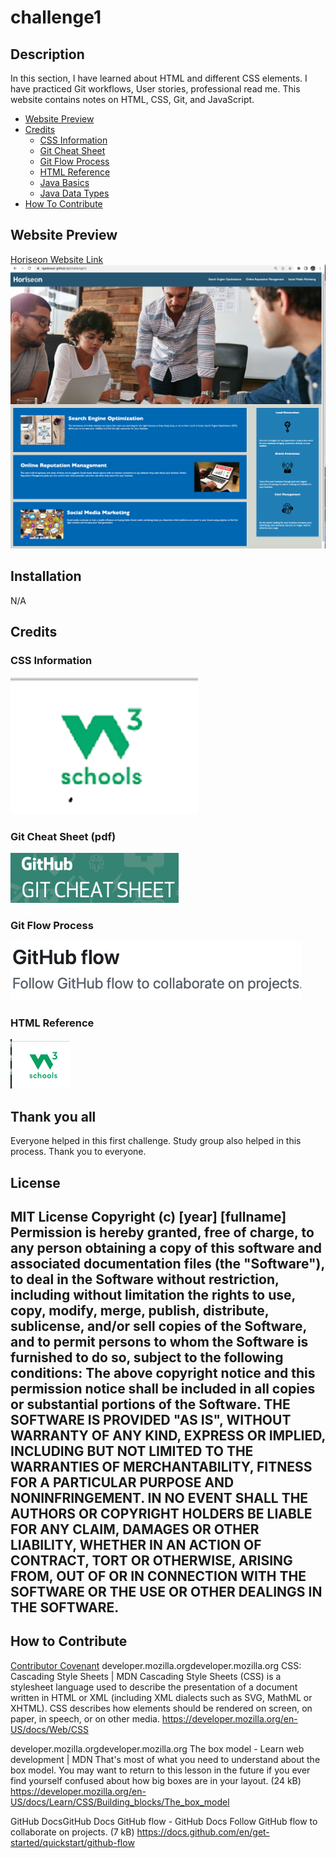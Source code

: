 # challenge1
## Description
In this section, I have learned about HTML and different CSS elements. I have practiced Git workflows, User stories, professional read me. This website contains notes on HTML, CSS, Git, and JavaScript.
- [Website Preview](#website-preview)
- [Credits](#credits)
    - [CSS Information](#css-information)
    - [Git Cheat Sheet](#git-cheat-sheet-pdf)
    - [Git Flow Process](#git-flow-process)
    - [HTML Reference](#html-reference)
    - [Java Basics](#java-basics)
    - [Java Data Types](#java-data-types)
- [How To Contribute](#how-to-contribute)
## Website Preview
[Horiseon Website Link](https://rgadewar.github.io/challenge1/)
![alt text](assets/images/Website.png)
## Installation
N/A
## Credits
### CSS Information
[![name](assets/images/CSS.png)](https://developer.mozilla.org/en-US/docs/Web/CSS)
### Git Cheat Sheet (pdf)
[![name](assets/images/GitCheatSheet.png)](https://education.github.com/git-cheat-sheet-education.pdf)
### Git Flow Process
[![name](assets/images/GitFlow.png)](https://docs.github.com/en/get-started/quickstart/github-flow)
### HTML Reference
[![name](assets/images/HTMLReference.png)](https://www.w3schools.com/tags/tag_meta.asp)
## Thank you all
Everyone helped in this first challenge. Study group also helped in this process. Thank you to everyone.
## License
MIT License
Copyright (c) [year] [fullname]
Permission is hereby granted, free of charge, to any person obtaining a copy
of this software and associated documentation files (the "Software"), to deal
in the Software without restriction, including without limitation the rights
to use, copy, modify, merge, publish, distribute, sublicense, and/or sell
copies of the Software, and to permit persons to whom the Software is
furnished to do so, subject to the following conditions:
The above copyright notice and this permission notice shall be included in all
copies or substantial portions of the Software.
THE SOFTWARE IS PROVIDED "AS IS", WITHOUT WARRANTY OF ANY KIND, EXPRESS OR
IMPLIED, INCLUDING BUT NOT LIMITED TO THE WARRANTIES OF MERCHANTABILITY,
FITNESS FOR A PARTICULAR PURPOSE AND NONINFRINGEMENT. IN NO EVENT SHALL THE
AUTHORS OR COPYRIGHT HOLDERS BE LIABLE FOR ANY CLAIM, DAMAGES OR OTHER
LIABILITY, WHETHER IN AN ACTION OF CONTRACT, TORT OR OTHERWISE, ARISING FROM,
OUT OF OR IN CONNECTION WITH THE SOFTWARE OR THE USE OR OTHER DEALINGS IN THE
SOFTWARE.
---
## How to Contribute
[Contributor Covenant](https://www.contributor-covenant.org/)
developer.mozilla.orgdeveloper.mozilla.org
CSS: Cascading Style Sheets | MDN
Cascading Style Sheets (CSS) is a stylesheet language used to describe the presentation of a document written in HTML or XML (including XML dialects such as SVG, MathML or XHTML). CSS describes how elements should be rendered on screen, on paper, in speech, or on other media.
https://developer.mozilla.org/en-US/docs/Web/CSS

developer.mozilla.orgdeveloper.mozilla.org
The box model - Learn web development | MDN
That's most of what you need to understand about the box model. You may want to return to this lesson in the future if you ever find yourself confused about how big boxes are in your layout. (24 kB)
https://developer.mozilla.org/en-US/docs/Learn/CSS/Building_blocks/The_box_model

GitHub DocsGitHub Docs
GitHub flow - GitHub Docs
Follow GitHub flow to collaborate on projects. (7 kB)
https://docs.github.com/en/get-started/quickstart/github-flow
